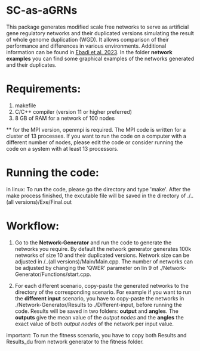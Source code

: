 # SC-as-aGRNs
This package generates modified scale free networks to serve as artificial gene regulatory networks and their duplicated versions simulating the result of whole genome duplication (WGD). It allows comparison of their performance and differences in various environments. Additional information can be found in [Ebadi et al. 2023](https://www.vandepeerlab.org/people/meeba). In the folder **network examples** you can find some graphical examples of the networks generated and their duplicates. 

# Requirements:
1. makefile
2. C/C++ compiler (version 11 or higher preferred)
3. 8 GB of RAM for a network of 100 nodes

** for the MPI version, openmpi is required. The MPI code is written for a cluster of 13 processes. If you want to run the code on a computer with a different number of nodes, please edit the code or consider running the code on a system with at least 13 processors.


# Running the code:
in linux: To run the code, please go the directory and type 'make'. After the make process finished, the excutable file will be saved in the directory of 
./..(all versions)/Exe/Final.out

# Workflow:
1. Go to the **Network-Generator** and run the code to generate the networks you require. By default the network generator generates 100k networks of  size 10 and their duplicated versions. Network size can be adjusted in /..(all versions)/Main/Main.cpp. The number of networks can be adjusted by changing the 'QWER' parameter on lin 9 of ./Network-Generator/Functions/start.cpp.

2. For each different scenario, copy-paste the generated networks to the directory of the corresponding scenario. For example if you want to run the **different input** scenario, you have to copy-paste the networks in ./Network-Generator/Results to ./Different-input, before running the code. Results will be saved in two folders: **output** and **angles**. The **outputs** give the mean value of the *output nodes* and the **angles** the exact value of both *output nodes* of the network per input value. 
 
important: To run the fitness scenario, you have to copy both Results and Results_du from network generator to the fitness folder.
